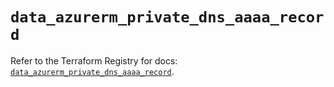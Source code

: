 # `data_azurerm_private_dns_aaaa_record`

Refer to the Terraform Registry for docs: [`data_azurerm_private_dns_aaaa_record`](https://registry.terraform.io/providers/hashicorp/azurerm/3.93.0/docs/data-sources/private_dns_aaaa_record).
